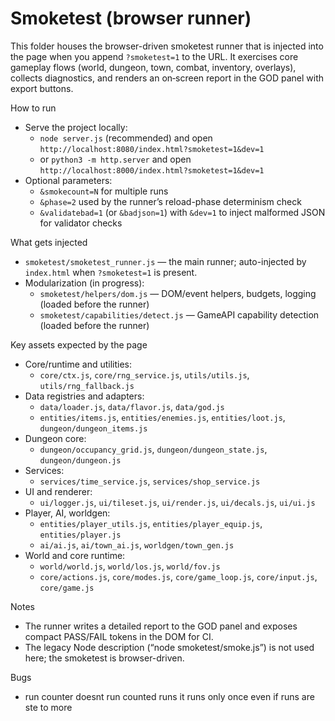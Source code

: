 # Smoketest (browser runner)

This folder houses the browser-driven smoketest runner that is injected into the page when you append `?smoketest=1` to the URL. It exercises core gameplay flows (world, dungeon, town, combat, inventory, overlays), collects diagnostics, and renders an on‑screen report in the GOD panel with export buttons.

How to run
- Serve the project locally:
  - `node server.js` (recommended) and open `http://localhost:8080/index.html?smoketest=1&dev=1`
  - or `python3 -m http.server` and open `http://localhost:8000/index.html?smoketest=1&dev=1`
- Optional parameters:
  - `&smokecount=N` for multiple runs
  - `&phase=2` used by the runner’s reload-phase determinism check
  - `&validatebad=1` (or `&badjson=1`) with `&dev=1` to inject malformed JSON for validator checks

What gets injected
- `smoketest/smoketest_runner.js` — the main runner; auto-injected by `index.html` when `?smoketest=1` is present.
- Modularization (in progress):
  - `smoketest/helpers/dom.js` — DOM/event helpers, budgets, logging (loaded before the runner)
  - `smoketest/capabilities/detect.js` — GameAPI capability detection (loaded before the runner)

Key assets expected by the page
- Core/runtime and utilities:
  - `core/ctx.js`, `core/rng_service.js`, `utils/utils.js`, `utils/rng_fallback.js`
- Data registries and adapters:
  - `data/loader.js`, `data/flavor.js`, `data/god.js`
  - `entities/items.js`, `entities/enemies.js`, `entities/loot.js`, `dungeon/dungeon_items.js`
- Dungeon core:
  - `dungeon/occupancy_grid.js`, `dungeon/dungeon_state.js`, `dungeon/dungeon.js`
- Services:
  - `services/time_service.js`, `services/shop_service.js`
- UI and renderer:
  - `ui/logger.js`, `ui/tileset.js`, `ui/render.js`, `ui/decals.js`, `ui/ui.js`
- Player, AI, worldgen:
  - `entities/player_utils.js`, `entities/player_equip.js`, `entities/player.js`
  - `ai/ai.js`, `ai/town_ai.js`, `worldgen/town_gen.js`
- World and core runtime:
  - `world/world.js`, `world/los.js`, `world/fov.js`
  - `core/actions.js`, `core/modes.js`, `core/game_loop.js`, `core/input.js`, `core/game.js`

Notes
- The runner writes a detailed report to the GOD panel and exposes compact PASS/FAIL tokens in the DOM for CI.
- The legacy Node description (“node smoketest/smoke.js”) is not used here; the smoketest is browser-driven.


Bugs 
- run counter doesnt run counted runs it runs only once even if runs are ste to more